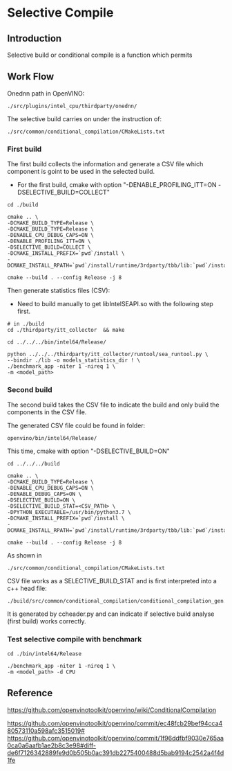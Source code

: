 # Selective Compile
## Introduction
Selective build or conditional compile is a function which permits 

## Work Flow

Onednn path in OpenVINO:

    ./src/plugins/intel_cpu/thirdparty/onednn/

The selective build carries on under the instruction of:

    ./src/common/conditional_compilation/CMakeLists.txt

### **First build**

The first build collects the information and generate a CSV file which component is goint to be used in the selected build.

*   For the first build, cmake with option "-DENABLE_PROFILING_ITT=ON -DSELECTIVE_BUILD=COLLECT"
```
cd ./build

cmake .. \
-DCMAKE_BUILD_TYPE=Release \
-DCMAKE_BUILD_TYPE=Release \
-DENABLE_CPU_DEBUG_CAPS=ON \
-DENABLE_PROFILING_ITT=ON \
-DSELECTIVE_BUILD=COLLECT \
-DCMAKE_INSTALL_PREFIX=`pwd`/install \
-DCMAKE_INSTALL_RPATH=`pwd`/install/runtime/3rdparty/tbb/lib:`pwd`/install/runtime/3rdparty/hddl/lib:`pwd`/install/runtime/lib/intel64

cmake --build . --config Release -j 8
```


Then generate statistics files (CSV):
*   Need to build manually to get libIntelSEAPI.so with the following step first.
```
# in ./build
cd ./thirdparty/itt_collector  && make
```
```
cd ../../../bin/intel64/Release/

python ../../../thirdparty/itt_collector/runtool/sea_runtool.py \
--bindir ./lib -o models_statistics_dir ! \
./benchmark_app -niter 1 -nireq 1 \
-m <model_path>
```


### **Second build**

The second build takes the CSV file to indicate the build and only build the components in the CSV file.

The generated CSV file could be found in folder:

    openvino/bin/intel64/Release/

This time, cmake with option "-DSELECTIVE_BUILD=ON"

```
cd ../../../build

cmake .. \
-DCMAKE_BUILD_TYPE=Release \
-DENABLE_CPU_DEBUG_CAPS=ON \
-DENABLE_DEBUG_CAPS=ON \
-DSELECTIVE_BUILD=ON \
-DSELECTIVE_BUILD_STAT=<CSV_PATH> \
-DPYTHON_EXECUTABLE=/usr/bin/python3.7 \
-DCMAKE_INSTALL_PREFIX=`pwd`/install \
-DCMAKE_INSTALL_RPATH=`pwd`/install/runtime/3rdparty/tbb/lib:`pwd`/install/runtime/3rdparty/hddl/lib:`pwd`/install/runtime/lib/intel64

cmake --build . --config Release -j 8
```
As shown in 

    ./src/common/conditional_compilation/CMakeLists.txt
    
CSV file works as a SELECTIVE_BUILD_STAT and is first interpreted into a c++ head file:

    ./build/src/common/conditional_compilation/conditional_compilation_gen.h

It is generated by ccheader.py and can indicate if selective build analyse (first build) works correctly.


### **Test selective compile with benchmark**
```
cd ./bin/intel64/Release

./benchmark_app -niter 1 -nireq 1 \
-m <model_path> -d CPU 
```

## Reference 
https://github.com/openvinotoolkit/openvino/wiki/ConditionalCompilation

https://github.com/openvinotoolkit/openvino/commit/ec48fcb29bef94cca480573110a598afc3515019#
https://github.com/openvinotoolkit/openvino/commit/1f96ddfbf9030e765aa0ca0a6aafb1ae2b8c3e98#diff-de6f7126342889fe9d0b505b0ac391db2275400488d5bab9194c2542a4f4d1fe


